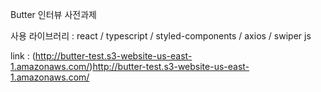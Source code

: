 Butter 인터뷰 사전과제

사용 라이브러리 : react / typescript / styled-components / axios / swiper js

link : (http://butter-test.s3-website-us-east-1.amazonaws.com/)http://butter-test.s3-website-us-east-1.amazonaws.com/
